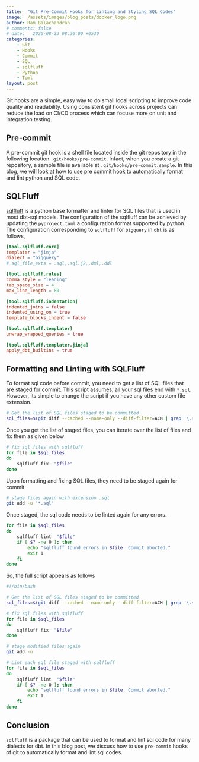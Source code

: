 ```yaml
---
title:  "Git Pre-Commit Hooks for Linting and Styling SQL Codes"
image:  /assets/images/blog_posts/docker_logo.png
author: Ram Balachandran
# comments: false
# date:   2020-08-23 08:30:00 +0530
categories:
    - Git
    - Hooks
    - Commit
    - SQL
    - sqlfluff
    - Python
    - Toml
layout: post
---
```


Git hooks are a simple, easy way to do small local scripting to improve code quality and readability. Using consistent git hooks across projects can reduce the load on CI/CD process which can focuse more on unit and integration testing.

## Pre-commit 
A pre-commit git hook is a shell file located inside the git repository in the following location
 `.git/hooks/pre-commit`. Infact, when you create a git repository, a sample file is available at `.git/hooks/pre-commit.sample`. In this blog, we will look at how to use pre commit hook to automatically format and lint python and SQL code.

## SQLFluff
[sqlfluff](https://github.com/sqlfluff/sqlfluff) is a python base formatter and linter for SQL files that is used in most dbt-sql models. The configuration of the sqlfluff can be achieved by updating the `pyproject.toml` a configuration format supported by python. The configuration corresponding to `sqlfluff` for `bigquery` in `dbt` is as follows,

```toml
[tool.sqlfluff.core]
templater = "jinja"
dialect = "bigquery"
# sql_file_exts = .sql,.sql.j2,.dml,.ddl

[tool.sqlfluff.rules]
comma_style = "leading"
tab_space_size = 4
max_line_length = 80

[tool.sqlfluff.indentation]
indented_joins = false
indented_using_on = true
template_blocks_indent = false

[tool.sqlfluff.templater]
unwrap_wrapped_queries = true

[tool.sqlfluff.templater.jinja]
apply_dbt_builtins = true
```
## Formatting and Linting with SQLFluff
To format sql code before commit, you need to get a list of SQL files that are staged for commit. This script assumes, all your sql files end with `*.sql`. However, its simple to change the script if you have any other custom file extension.

```sh
# Get the list of SQL files staged to be committed
sql_files=$(git diff --cached --name-only --diff-filter=ACM | grep '\.sql$')
```
Once you get the list of staged files, you can iterate over the list of files and fix them as given below

```sh
# fix sql files with sqlfluff
for file in $sql_files
do
    sqlfluff fix  "$file"
done
```
Upon formatting and fixing SQL files, they need to be staged again for commit

```sh
# stage files again with extension .sql
git add -u '*.sql'
```
Once staged, the sql code needs to be linted again for any errors. 

```sh
for file in $sql_files
do
    sqlfluff lint  "$file"
    if [ $? -ne 0 ]; then
        echo "sqlfluff found errors in $file. Commit aborted."
        exit 1
    fi
done
```

So, the full script appears as follows

```sh
#!/bin/bash

# Get the list of SQL files staged to be committed
sql_files=$(git diff --cached --name-only --diff-filter=ACM | grep '\.sql$')

# fix sql files with sqlfluff
for file in $sql_files
do
    sqlfluff fix  "$file"
done

# stage modified files again
git add -u

# Lint each sql file staged with sqlfluff
for file in $sql_files
do
    sqlfluff lint  "$file"
    if [ $? -ne 0 ]; then
        echo "sqlfluff found errors in $file. Commit aborted."
        exit 1
    fi
done
```

## Conclusion
`sqlfluff` is a package that can be used to format and lint sql code for many dialects for dbt. In this blog post, we discuss how to use `pre-commit` hooks of git to automatically format and lint sql codes. 


